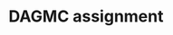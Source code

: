 ---
layout: project
title: "DAGMC assignment"
description: "Third project"
start_date: 2024-07-01
end_date: 2024-10-31
client: "NAAREA"
skills:
  - Python
  - C++
  - CAD
  - Nuclear Engineering
---